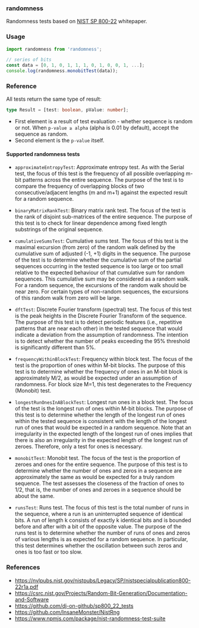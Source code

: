 ### randomness

Randomness tests based on [NIST SP 800-22](https://nvlpubs.nist.gov/nistpubs/Legacy/SP/nistspecialpublication800-22r1a.pdf) whitepaper.

### Usage

```typescript
import randomness from 'randomness';

// series of bits
const data = [0, 1, 0, 1, 1, 1, 0, 1, 0, 0, 1, ...];
console.log(randomness.monobitTest(data));
```

### Reference

All tests return the same type of result:

```typescript
type Result = [test: boolean, pValue: number];
```

- First element is a result of test evaluation - whether sequence is random or not. When `p-value ≥ alpha` (alpha is 0.01 by default), accept the sequence as random.
- Second element is the `p-value` itself.

#### Supported randomness tests

- `approximateEntropyTest`: Approximate entropy test. As with the Serial test, the focus of this test is the frequency of all possible overlapping m-bit patterns across the entire sequence. The purpose of the test is to compare the frequency of overlapping blocks of two consecutive/adjacent lengths (m and m+1) against the expected result for a random sequence.

- `binaryMatrixRankTest`: Binary matrix rank test. The focus of the test is the rank of disjoint sub-matrices of the entire sequence. The purpose of this test is to check for linear dependence among fixed length substrings of the original sequence.

- `cumulativeSumsTest`: Cumulative sums test. The focus of this test is the maximal excursion (from zero) of the random walk defined by the cumulative sum of adjusted (-1, +1) digits in the sequence. The purpose of the test is to determine whether the cumulative sum of the partial sequences occurring in the tested sequence is too large or too small relative to the expected behaviour of that cumulative sum for random sequences. This cumulative sum may be considered as a random walk. For a random sequence, the excursions of the random walk should be near zero. For certain types of non-random sequences, the excursions of this random walk from zero will be large.

- `dftTest`: Discrete Fourier transform (spectral) test. The focus of this test is the peak heights in the Discrete Fourier Transform of the sequence. The purpose of this test is to detect periodic features (i.e., repetitive patterns that are near each other) in the tested sequence that would indicate a deviation from the assumption of randomness. The intention is to detect whether the number of peaks exceeding the 95% threshold is significantly different than 5%.

- `frequencyWithinBlockTest`: Frequency within block test. The focus of the test is the proportion of ones within M-bit blocks. The purpose of this test is to determine whether the frequency of ones in an M-bit block is approximately M/2, as would be expected under an assumption of randomness. For block size M=1, this test degenerates to the Frequency (Monobit) test.

- `longestRunOnesInABlockTest`: Longest run ones in a block test. The focus of the test is the longest run of ones within M-bit blocks. The purpose of this test is to determine whether the length of the longest run of ones within the tested sequence is consistent with the length of the longest run of ones that would be expected in a random sequence. Note that an irregularity in the expected length of the longest run of ones implies that there is also an irregularity in the expected length of the longest run of zeroes. Therefore, only a test for ones is necessary.

- `monobitTest`: Monobit test. The focus of the test is the proportion of zeroes and ones for the entire sequence. The purpose of this test is to determine whether the number of ones and zeros in a sequence are approximately the same as would be expected for a truly random sequence. The test assesses the closeness of the fraction of ones to 1/2, that is, the number of ones and zeroes in a sequence should be about the same.

- `runsTest`: Runs test. The focus of this test is the total number of runs in the sequence, where a run is an uninterrupted sequence of identical bits. A run of length k consists of exactly k identical bits and is bounded before and after with a bit of the opposite value. The purpose of the runs test is to determine whether the number of runs of ones and zeros of various lengths is as expected for a random sequence. In particular, this test determines whether the oscillation between such zeros and ones is too fast or too slow.

### References

- https://nvlpubs.nist.gov/nistpubs/Legacy/SP/nistspecialpublication800-22r1a.pdf
- https://csrc.nist.gov/Projects/Random-Bit-Generation/Documentation-and-Software
- https://github.com/dj-on-github/sp800_22_tests
- https://github.com/InsaneMonster/NistRng
- https://www.npmjs.com/package/nist-randomness-test-suite

